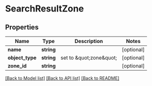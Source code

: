 # SearchResultZone

## Properties
Name | Type | Description | Notes
------------ | ------------- | ------------- | -------------
**name** | **string** |  | [optional] 
**object_type** | **string** | set to \&quot;zone\&quot; | [optional] 
**zone_id** | **string** |  | [optional] 

[[Back to Model list]](../README.md#documentation-for-models) [[Back to API list]](../README.md#documentation-for-api-endpoints) [[Back to README]](../README.md)


